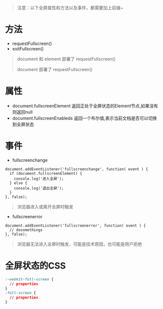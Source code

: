 > 注意：以下全屏属性和方法以及事件，都需要加上前缀~

# 方法

* requestFullscreen()
* exitFullscreen()

> document 和 element 部署了 requestFullscreen()
>
> document 部署了 requestFullscreen()

# 属性

* document.fullscreenElement 返回正处于全屏状态的Element节点,如果没有则返回null
* document.fullscreenEnableds 返回一个布尔值,表示当前文档是否可以切换到全屏状态


# 事件

* fullscreenchange

```
document.addEventListener('fullscreenchange', function( event ) {
  if (document.fullscreenElement) {
    console.log('进入全屏');
  } else {
    console.log('退出全屏');
  }
}, false);
```

> 浏览器进入或离开全屏时触发

* fullscreenerror

```
document.addEventListener('fullscreenerror', function( event ) {
  // dosomethings
}, false);
```

> 浏览器无法进入全屏时触发，可能是技术原因，也可能是用户拒绝


# 全屏状态的CSS

```css
:-webkit-full-screen {
  // properties
}
:full-screen {
  // properties
}
```
